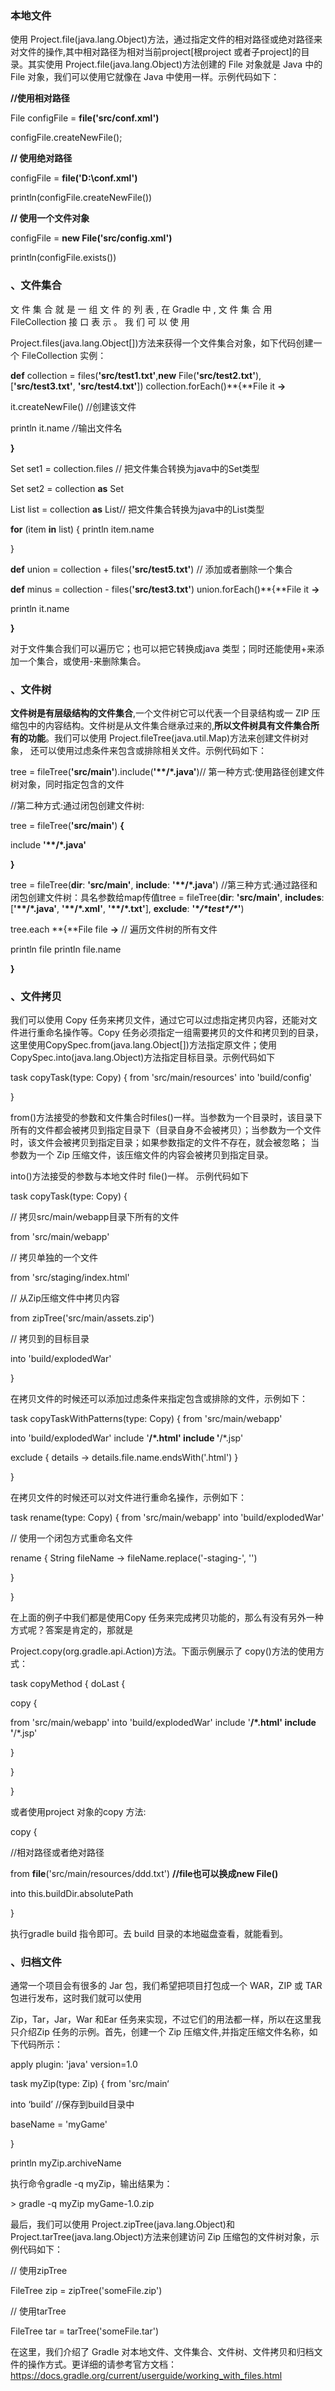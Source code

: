 ### 本地文件

使用 Project.file(java.lang.Object)方法，通过指定文件的相对路径或绝对路径来对文件的操作,其中相对路径为相对当前project[根project 或者子project]的目录。其实使用 Project.file(java.lang.Object)方法创建的 File 对象就是 Java 中的 File 对象，我们可以使用它就像在 Java 中使用一样。示例代码如下：

**//使用相对路径**

File configFile = **file('src/conf.xml')**

configFile.createNewFile();

**// 使用绝对路径**

configFile = **file('D:\\conf.xml')**

println(configFile.createNewFile())

**// 使用一个文件对象**

configFile = **new File('src/config.xml')**

println(configFile.exists())

### 、文件集合



文 件 集 合 就 是 一 组 文 件 的 列 表 , 在 Gradle 中 , 文 件 集 合 用 FileCollection 接 口 表 示 。 我 们 可 以 使 用

Project.files(java.lang.Object[])方法来获得一个文件集合对象，如下代码创建一个 FileCollection  实例：

**def** collection = files(**'src/test1.txt'**,**new** File(**'src/test2.txt'**),[**'src/test3.txt'**, **'src/test4.txt'**]) collection.forEach()**{**File it **->**

it.createNewFile() //创建该文件

println it.name */*/输出文件名

**}**

Set set1 = collection.files // 把文件集合转换为java中的Set类型

Set set2 = collection **as** Set

List list = collection **as** List//  把文件集合转换为java中的List类型

**for** (item **in** list) { println item.name

}

**def** union = collection + files(**'src/test5.txt'**) // 添加或者删除一个集合

**def** minus = collection - files(**'src/test3.txt'**) union.forEach()**{**File it **->**

println it.name

**}**

对于文件集合我们可以遍历它；也可以把它转换成java 类型；同时还能使用+来添加一个集合，或使用-来删除集合。

### 、文件树

**文件树是有层级结构的文件集合**,一个文件树它可以代表一个目录结构或一 ZIP 压缩包中的内容结构。文件树是从文件集合继承过来的,**所以文件树具有文件集合所有的功能**。我们可以使用 Project.fileTree(java.util.Map)方法来创建文件树对象， 还可以使用过虑条件来包含或排除相关文件。示例代码如下：



tree = fileTree(**'src/main'**).include(**'\**/\*.java'**)// 第一种方式:使用路径创建文件树对象，同时指定包含的文件

//第二种方式:通过闭包创建文件树:

tree = fileTree(**'src/main'**) **{**

include **'\**/\*.java'**

**}**

tree = fileTree(**dir**: **'src/main'**, **include**: **'\**/\*.java'**) //第三种方式:通过路径和闭包创建文件树：具名参数给map传值tree = fileTree(**dir**: **'src/main'**, **includes**: [**'\**/\*.java'**, **'\**/\*.xml'**, **'\**/\*.txt'**], **exclude**: **'\**/\*test\*/\**'**)

tree.each **{**File file **->** // 遍历文件树的所有文件

println file println file.name

**}**



### 、文件拷贝

我们可以使用 Copy 任务来拷贝文件，通过它可以过虑指定拷贝内容，还能对文件进行重命名操作等。Copy 任务必须指定一组需要拷贝的文件和拷贝到的目录，这里使用CopySpec.from(java.lang.Object[])方法指定原文件；使用CopySpec.into(java.lang.Object)方法指定目标目录。示例代码如下



task copyTask(type: Copy) { from 'src/main/resources' into 'build/config'

}

from()方法接受的参数和文件集合时files()一样。当参数为一个目录时，该目录下所有的文件都会被拷贝到指定目录下（目录自身不会被拷贝）；当参数为一个文件时，该文件会被拷贝到指定目录；如果参数指定的文件不存在，就会被忽略； 当参数为一个 Zip 压缩文件，该压缩文件的内容会被拷贝到指定目录。

into()方法接受的参数与本地文件时 file()一样。 示例代码如下

task copyTask(type: Copy) {

// 拷贝src/main/webapp目录下所有的文件

from 'src/main/webapp'

// 拷贝单独的一个文件

from 'src/staging/index.html'

// 从Zip压缩文件中拷贝内容

from zipTree('src/main/assets.zip')

// 拷贝到的目标目录

into 'build/explodedWar'

}

在拷贝文件的时候还可以添加过虑条件来指定包含或排除的文件，示例如下：



task copyTaskWithPatterns(type: Copy) { from 'src/main/webapp'

into 'build/explodedWar' include '**/*.html' include '**/*.jsp'

exclude { details -> details.file.name.endsWith('.html') }

}

在拷贝文件的时候还可以对文件进行重命名操作，示例如下：

task rename(type: Copy) { from 'src/main/webapp' into 'build/explodedWar'

// 使用一个闭包方式重命名文件

rename { String fileName -> fileName.replace('-staging-', '')

}

}

在上面的例子中我们都是使用Copy 任务来完成拷贝功能的，那么有没有另外一种方式呢？答案是肯定的，那就是

Project.copy(org.gradle.api.Action)方法。下面示例展示了 copy()方法的使用方式：

task copyMethod { doLast {

copy {

from 'src/main/webapp' into 'build/explodedWar' include '**/*.html' include '**/*.jsp'

}

}

}



或者使用project 对象的copy 方法:

copy {

//相对路径或者绝对路径

from **file**('src/main/resources/ddd.txt') **//file也可以换成new File()**

into this.buildDir.absolutePath

}

执行gradle build 指令即可。去 build 目录的本地磁盘查看，就能看到。

### 、归档文件

通常一个项目会有很多的 Jar 包，我们希望把项目打包成一个 WAR，ZIP 或 TAR 包进行发布，这时我们就可以使用

Zip，Tar，Jar，War 和Ear 任务来实现，不过它们的用法都一样，所以在这里我只介绍Zip 任务的示例。首先，创建一个 Zip 压缩文件,并指定压缩文件名称，如下代码所示：

apply plugin: 'java' version=1.0

task myZip(type: Zip) { from 'src/main‘

into ‘build’ //保存到build目录中

baseName = 'myGame'

}

println myZip.archiveName

执行命令gradle -q myZip，输出结果为：



\> gradle -q myZip myGame-1.0.zip

最后，我们可以使用 Project.zipTree(java.lang.Object)和 Project.tarTree(java.lang.Object)方法来创建访问 Zip 压缩包的文件树对象，示例代码如下：

// 使用zipTree

FileTree zip = zipTree('someFile.zip')

// 使用tarTree

FileTree tar = tarTree('someFile.tar')

在这里，我们介绍了 Gradle 对本地文件、文件集合、文件树、文件拷贝和归档文件的操作方式。更详细的请参考官方文档：https://docs.gradle.org/current/userguide/working_with_files.html